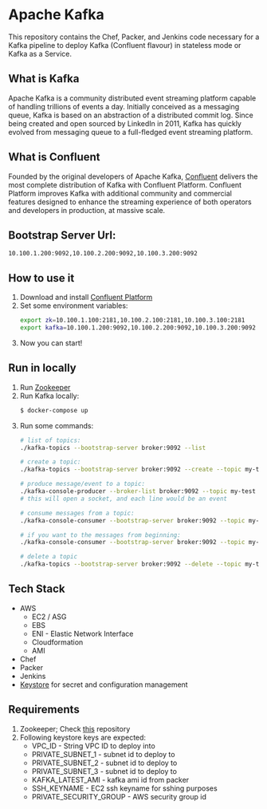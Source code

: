 Apache Kafka
=========

This repository contains the Chef, Packer, and Jenkins
code necessary for a Kafka pipeline to deploy Kafka (Confluent flavour) in stateless mode or Kafka as a Service.

## What is Kafka
Apache Kafka is a community distributed event streaming platform capable of handling trillions of events a day. Initially conceived as a messaging queue, Kafka is based on an abstraction of a distributed commit log. Since being created and open sourced by LinkedIn in 2011, Kafka has quickly evolved from messaging queue to a full-fledged event streaming platform.

## What is Confluent
Founded by the original developers of Apache Kafka, [Confluent](https://confluent.io) delivers the most complete distribution of Kafka with Confluent Platform. Confluent Platform improves Kafka with additional community and commercial features designed to enhance the streaming experience of both operators and developers in production, at massive scale.

## Bootstrap Server Url: 
```
10.100.1.200:9092,10.100.2.200:9092,10.100.3.200:9092
```

## How to use it
1. Download and install [Confluent Platform](https://docs.confluent.io/current/installation/installing_cp/zip-tar.html#prod-kafka-cli-install)
2. Set some environment variables:
    ```sh
    export zk=10.100.1.100:2181,10.100.2.100:2181,10.100.3.100:2181
    export kafka=10.100.1.200:9092,10.100.2.200:9092,10.100.3.200:9092
    ```
3. Now you can start!

## Run in locally
1. Run [Zookeeper](https://github.com/ali1dc/xd-zookeeper#run-in-locally)
2. Run Kafka locally:
    ```sh
    $ docker-compose up
    ```
3. Run some commands:
    ```sh
    # list of topics:
    ./kafka-topics --bootstrap-server broker:9092 --list
    
    # create a topic:
    ./kafka-topics --bootstrap-server broker:9092 --create --topic my-test --partitions 1 --replication-factor 1
    
    # produce message/event to a topic:
    ./kafka-console-producer --broker-list broker:9092 --topic my-test
    # this will open a socket, and each line would be an event

    # consume messages from a topic:
    ./kafka-console-consumer --bootstrap-server broker:9092 --topic my-test --from-beginning
    
    # if you want to the messages from beginning:
    ./kafka-console-consumer --bootstrap-server broker:9092 --topic my-test --from-beginning

    # delete a topic
    ./kafka-topics --bootstrap-server broker:9092 --delete --topic my-test
    ```

## Tech Stack
- AWS
  - EC2 / ASG
  - EBS
  - ENI - Elastic Network Interface
  - Cloudformation
  - AMI
- Chef
- Packer
- Jenkins
- [Keystore](https://github.com/stelligent/keystore) for secret and configuration management

## Requirements
1. Zookeeper; Check [this](https://github.com/ali1dc/xd-zookeeper) repository
2. Following keystore keys are expected:
    * VPC\_ID - String VPC ID to deploy into
    * PRIVATE\_SUBNET\_1 - subnet id to deploy to
    * PRIVATE\_SUBNET\_2 - subnet id to deploy to
    * PRIVATE\_SUBNET\_3 - subnet id to deploy to
    * KAFKA_LATEST_AMI - kafka ami id from packer
    * SSH\_KEYNAME - EC2 ssh keyname for sshing purposes
    * PRIVATE\_SECURITY\_GROUP - AWS security group id
